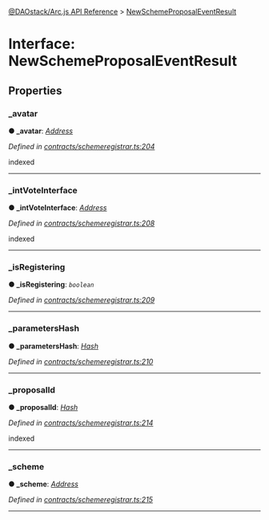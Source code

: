 [@DAOstack/Arc.js API Reference](../README.md) > [NewSchemeProposalEventResult](../interfaces/newschemeproposaleventresult.md)



# Interface: NewSchemeProposalEventResult


## Properties
<a id="_avatar"></a>

###  _avatar

**●  _avatar**:  *[Address](../#address)* 

*Defined in [contracts/schemeregistrar.ts:204](https://github.com/daostack/arc.js/blob/6909d59/lib/contracts/schemeregistrar.ts#L204)*



indexed




___

<a id="_intvoteinterface"></a>

###  _intVoteInterface

**●  _intVoteInterface**:  *[Address](../#address)* 

*Defined in [contracts/schemeregistrar.ts:208](https://github.com/daostack/arc.js/blob/6909d59/lib/contracts/schemeregistrar.ts#L208)*



indexed




___

<a id="_isregistering"></a>

###  _isRegistering

**●  _isRegistering**:  *`boolean`* 

*Defined in [contracts/schemeregistrar.ts:209](https://github.com/daostack/arc.js/blob/6909d59/lib/contracts/schemeregistrar.ts#L209)*





___

<a id="_parametershash"></a>

###  _parametersHash

**●  _parametersHash**:  *[Hash](../#hash)* 

*Defined in [contracts/schemeregistrar.ts:210](https://github.com/daostack/arc.js/blob/6909d59/lib/contracts/schemeregistrar.ts#L210)*





___

<a id="_proposalid"></a>

###  _proposalId

**●  _proposalId**:  *[Hash](../#hash)* 

*Defined in [contracts/schemeregistrar.ts:214](https://github.com/daostack/arc.js/blob/6909d59/lib/contracts/schemeregistrar.ts#L214)*



indexed




___

<a id="_scheme"></a>

###  _scheme

**●  _scheme**:  *[Address](../#address)* 

*Defined in [contracts/schemeregistrar.ts:215](https://github.com/daostack/arc.js/blob/6909d59/lib/contracts/schemeregistrar.ts#L215)*





___


